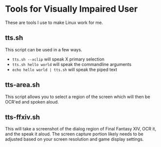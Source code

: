 # Tools for Visually Impaired User

These are tools I use to make Linux work for me.

## tts.sh

This script can be used in a few ways.
- `tts.sh --xclip` will speak X primary selection
- `tts.sh hello world` will speak the commandline arguments
- `echo hello world | tts.sh` will speak the piped text

## tts-area.sh

This script allows you to select a region of the screen which will then be OCR'ed and spoken aloud.

## tts-ffxiv.sh

This will take a screenshot of the dialog region of Final Fantasy XIV, OCR it, and the speak it aloud. The screen capture portion likely needs to be adjusted based on your screen resolution and game display settings.

